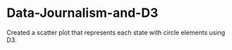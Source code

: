 # Data-Journalism-and-D3
Created a scatter plot that represents each state with circle elements using D3.
